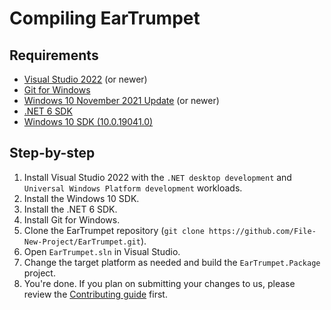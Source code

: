 # Compiling EarTrumpet

## Requirements
* [Visual Studio 2022](https://visualstudio.microsoft.com/vs/community/) (or newer)
* [Git for Windows](https://git-scm.com/download/win)
* [Windows 10 November 2021 Update](https://learn.microsoft.com/windows/whats-new/whats-new-windows-10-version-21h2) (or newer)
* [.NET 6 SDK](https://dotnet.microsoft.com/en-us/download/dotnet/6.0)
* [Windows 10 SDK (10.0.19041.0)](https://developer.microsoft.com/en-us/windows/downloads/sdk-archive)


## Step-by-step
1. Install Visual Studio 2022 with the `.NET desktop development` and `Universal Windows Platform development` workloads.
2. Install the Windows 10 SDK.
3. Install the .NET 6 SDK.
4. Install Git for Windows.
5. Clone the EarTrumpet repository (`git clone https://github.com/File-New-Project/EarTrumpet.git`).
6. Open `EarTrumpet.sln` in Visual Studio.
7. Change the target platform as needed and build the `EarTrumpet.Package` project.
8. You're done. If you plan on submitting your changes to us, please review the [Contributing guide](https://github.com/File-New-Project/EarTrumpet/blob/master/CONTRIBUTING.md) first.
